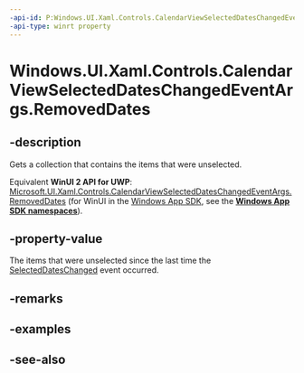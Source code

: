 ```yaml
---
-api-id: P:Windows.UI.Xaml.Controls.CalendarViewSelectedDatesChangedEventArgs.RemovedDates
-api-type: winrt property
---
```


<!-- Property syntax
public Windows.Foundation.Collections.IVectorView<Windows.Foundation.DateTime> RemovedDates { get; }
-->

# Windows.UI.Xaml.Controls.CalendarViewSelectedDatesChangedEventArgs.RemovedDates

## -description
Gets a collection that contains the items that were unselected.

Equivalent **WinUI 2 API for UWP**: [Microsoft.UI.Xaml.Controls.CalendarViewSelectedDatesChangedEventArgs.RemovedDates](/windows/winui/api/microsoft.ui.xaml.controls.calendarviewselecteddateschangedeventargs.removeddates) (for WinUI in the [Windows App SDK](/windows/apps/windows-app-sdk/), see the **[Windows App SDK namespaces](/windows/windows-app-sdk/api/winrt/)**).

## -property-value
The items that were unselected since the last time the [SelectedDatesChanged](calendarview_selecteddateschanged.md) event occurred.

## -remarks

## -examples

## -see-also
